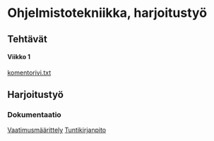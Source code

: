 # **Ohjelmistotekniikka, harjoitustyö**

## **Tehtävät**

#### **Viikko 1**

[komentorivi.txt](https://github.com/ttoivonen/ot-harjoitustyo/blob/master/laskarit/viikko1/komentorivi.txt)


## **Harjoitustyö**

### **Dokumentaatio**

[Vaatimusmäärittely](https://github.com/ttoivonen/ot-harjoitustyo/blob/master/dokumentaatio/vaatimusmaarittely.md)
[Tuntikirjanpito](https://github.com/ttoivonen/ot-harjoitustyo/blob/master/dokumentaatio/tuntikirjanpito.md)
